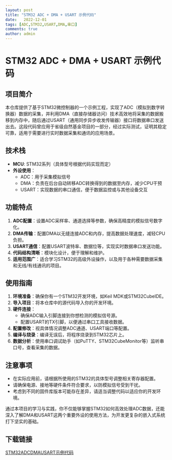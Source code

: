 ```yaml
---
layout: post
title: "STM32 ADC + DMA + USART 示例代码"
date:   2022-12-01
tags: [ADC,STM32,USART,DMA,串口]
comments: true
author: admin
---
```

# STM32 ADC + DMA + USART 示例代码

## 项目简介

本仓库提供了基于STM32微控制器的一个示例工程，实现了ADC（模拟到数字转换器）数据的采集，并利用DMA（直接存储器访问）技术高效地将采集的数据搬移到内存中，随后通过USART（通用同步异步收发传输器）接口将数据串口发送出去。这段代码曾应用于省级自然基金项目的一部分，经过实际测试，证明其稳定可靠，适用于需要进行实时数据采集和通讯的应用场景。

## 技术栈

- **MCU**: STM32系列（具体型号根据代码实现而定）
- **外设使用**：
  - ADC：用于采集模拟信号
  - DMA：负责在后台自动转移ADC转换得到的数据至内存，减少CPU干预
  - USART：实现数据的串口通信，便于数据监控或与其他设备交互
  
## 功能特点

1. **ADC配置**：设置ADC采样率、通道选择等参数，确保高精度的模拟信号数字化。
2. **DMA传输**：配置DMA以无缝连接ADC和内存，提高数据处理速度，减轻CPU负担。
3. **USART通信**：配置USART波特率、数据位等，实现实时数据串口发送功能。
4. **代码结构清晰**：模块化设计，便于理解和维护。
5. **适用范围广**：适合学习STM32的高级外设操作，以及用于各种需要数据采集和无线/有线通讯的项目。

## 使用指南

1. **环境准备**：确保你有一个STM32开发环境，如Keil MDK或STM32CubeIDE。
2. **导入项目**：将本仓库中的源代码导入你的开发环境。
3. **硬件连接**：
   - 确保ADC输入引脚连接到你想检测的模拟信号源。
   - 配置USART的TX引脚，以便通过串口工具接收数据。
4. **配置修改**：视具体情况调整ADC通道、USART端口等配置。
5. **编译与烧录**：编译无误后，将程序烧录到STM32芯片上。
6. **数据分析**：使用串口调试助手（如PuTTY、STM32CubeMonitor等）监听串口号，查看采集的数据。

## 注意事项

- 在实际应用前，请根据所使用的STM32的具体型号调整相关寄存器配置。
- 请确保电源、接地等硬件条件符合要求，以防模拟信号受到干扰。
- 考虑到不同的固件库版本可能存在差异，请适当调整代码以适应你的开发环境。

通过本项目的学习与实践，你不仅能够掌握STM32如何高效处理ADC数据，还能深入了解DMA和USART这两个重要外设的使用方法，为开发更复杂的嵌入式系统打下坚实的基础。

## 下载链接

[STM32ADCDMAUSART示例代码](https://pan.quark.cn/s/eebfcebfb008)